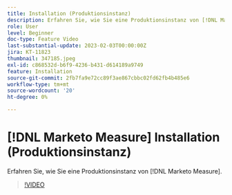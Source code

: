 ```yaml
---
title: Installation (Produktionsinstanz)
description: Erfahren Sie, wie Sie eine Produktionsinstanz von [!DNL Marketo Measure].
role: User
level: Beginner
doc-type: Feature Video
last-substantial-update: 2023-02-03T00:00:00Z
jira: KT-11823
thumbnail: 347185.jpeg
exl-id: c868532d-b6f9-4236-b431-d614189a9749
feature: Installation
source-git-commit: 2fb7fa9e72cc89f3ae867cbbc02fd62fb4b485e6
workflow-type: tm+mt
source-wordcount: '20'
ht-degree: 0%

---
```


# [!DNL Marketo Measure] Installation (Produktionsinstanz)

Erfahren Sie, wie Sie eine Produktionsinstanz von [!DNL Marketo Measure].

>[!VIDEO](https://video.tv.adobe.com/v/347185/?quality=12&learn=on)
